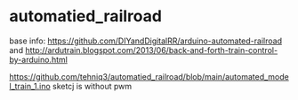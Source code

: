 # automatied_railroad
base info: https://github.com/DIYandDigitalRR/arduino-automated-railroad and http://ardutrain.blogspot.com/2013/06/back-and-forth-train-control-by-arduino.html

https://github.com/tehniq3/automatied_railroad/blob/main/automated_model_train_1.ino sketcj is without pwm

